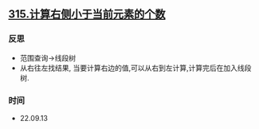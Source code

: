 ## [315.计算右侧小于当前元素的个数](https://leetcode.cn/problems/count-of-smaller-numbers-after-self/description/)
### 反思
- 范围查询->线段树
- 从右往左找结果, 当要计算右边的值,可以从右到左计算,计算完后在加入线段树.
### 时间
- 22.09.13
